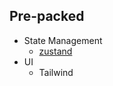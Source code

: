 
## Pre-packed

- State Management
  - [zustand](https://github.com/pmndrs/zustand)
- UI
  - Tailwind
